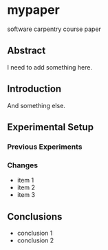 # mypaper
software carpentry course paper

## Abstract
I need to add something here.

## Introduction 
And something else. 

## Experimental Setup

### Previous Experiments
### Changes
- item 1
- item 2
- item 3


## Conclusions
- conclusion 1
- conclusion 2




